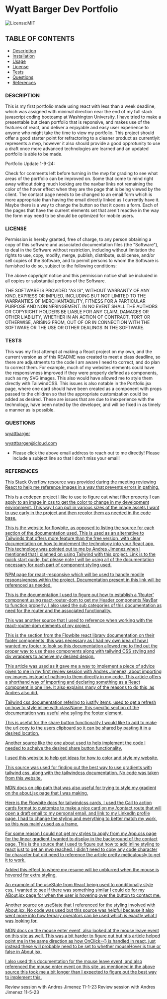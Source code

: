 # Wyatt Barger Dev Portfolio

![License:MIT](https://img.shields.io/badge/License-MIT-yellow.svg)



## TABLE OF CONTENTS
- [Description](#description)
- [Installation](#installation)
- [Usage](#usage)
- [License](#license)
- [Tests](#tests)
- [Questions](#questions)
- [References](#references)




### DESCRIPTION


This is my first portfolio made using react with less than a week deadline, which was assigned with minimal direction near the end of my full stack javascript coding bootcamp at Washington University. I have tried to make a presentable but clean portfolio that is reponsive, and makes  use of the features of react, and deliver a enjoyable and easy user experience to anyone who might take the time to view my portfolio. This project should offer a good starter point for refractoring to a cleaner product as currentlyit represents a mvp, however it also should provide a good opprotunity to use a draft once more advanced technologies are learned and an updated portfolio is able to be made.

Portfolio Update 1-9-24:

Check for comments left before turning in the mvp for grading to see what areas of the portfolio can be improved on. Some that come to mind right away without doing much looking are the navbar links not remaining the color of the hover effect when they are the page that is being viewed by the client. The contact page needs to be changed to an email form which is more appropriate than having the email directly linked as I currently have it. Maybe there is a way to change the button so that it opens a form. Each of the pages that have the current elements set that aren't reactive in the way the form may need to be should be optimized for mobile users.


### LICENSE

Permission is hereby granted, free of charge, to any person obtaining a copy of this software and associated documentation files (the "Software"), to deal in the Software without restriction, including without limitation the rights to use, copy, modify, merge, publish, distribute, sublicense, and/or sell copies of the Software, and to permit persons to whom the Software is furnished to do so, subject to the following conditions:

The above copyright notice and this permission notice shall be included in all copies or substantial portions of the Software.

THE SOFTWARE IS PROVIDED "AS IS", WITHOUT WARRANTY OF ANY KIND, EXPRESS OR IMPLIED, INCLUDING BUT NOT LIMITED TO THE WARRANTIES OF MERCHANTABILITY, FITNESS FOR A PARTICULAR PURPOSE AND NONINFRINGEMENT. IN NO EVENT SHALL THE AUTHORS OR COPYRIGHT HOLDERS BE LIABLE FOR ANY CLAIM, DAMAGES OR OTHER LIABILITY, WHETHER IN AN ACTION OF CONTRACT, TORT OR OTHERWISE, ARISING FROM, OUT OF OR IN CONNECTION WITH THE SOFTWARE OR THE USE OR OTHER DEALINGS IN THE SOFTWARE.

### TESTS


This was my first attempt at making a React project on my own, and the current version as of this README was created to meet a class deadline, so there are adjustments to the code I am aware I need to correct, and do plan to correct them. For example, much of my websites elements could have the responsivness improved if they were properly defined as components, such as my SVG images. This also would have allowed me to style them directly with TailwindCSS. This issues is also notable in the Portfolio.jsx page, where one card should have been created as a component with props passed to the children so that the appropriate customization could be added as desired. These are issues that are due to inexperience with the technology, have been noted by the developer, and will be fixed in as timely a manner as is possible.

### QUESTIONS

[wyattbarger](https://github.com)


[wyattbarger@icloud.com](mailto:wyattbarger@icloud.com)

- Please click the above email address to reach out to me directly! Please include a subject line so that I don't miss your email!


### REFERENCES

[This Stack Overflow resource was provided during the meeting reviewing React to help me reference images in a way that prevents errors in pathing.](https://stackoverflow.com/questions/39999367/how-do-i-reference-a-local-image-in-react)

[This is a codepen project I like to use to figure out what filter property I can apply to an image in css to get the color to change in my development environment. This way I can pull in various sizes of the image assets I want to use early in the project and then recolor them as needed in the code base.](https://codepen.io/sosuke/pen/Pjoqqp)

[This is the website for flowbite, as opposed to listing the source for each section of the documentation used. This is used as an alternative to Tailwinds that offers more feature than the free version, with clear documentation on how to implement the technology into your React app. This technology was pointed out to me by Andres Jimenez when I mentioned that I planned on using Tailwind with this project. Link is to the quick start guide, but please note I will be using all of the documentation necessary for each part of component styling used.](https://www.flowbite-react.com/docs/getting-started/quickstart)

[NPM page for react-responsive which will be used to handle modile responsiveness within the project. Documentation present in this link will be referenced as needed.](https://www.npmjs.com/package/react-responsive)

[This is the documentation I used to figure out how to establish a 'Router' component using react-router-dom to get my Header components NavBar to function properly. I also used the sub categories of this documentation as need for the router and the associated functionality.](https://reactrouter.com/en/main/routers/picking-a-router)

[This was another source that I used to reference when working with the react-router-dom elements of my project.](https://www.w3schools.com/react/react_router.asp)

[This is the section from the Flowbite react library documentation on their footer components, this was necessary as I had my own idea of how I wanted my footer to look so this documentation allowed me to find out the proper way to use these components along with tailwind CSS styling and div wrappers to acheive my desired design.](https://www.flowbite-react.com/docs/components/footer)

[This article was used as it gave me a way to implement a piece of advice given to me in my first review session with Andres Jimenez, about importing my images instead of pathing to them directly in my code. This article offers a shorthand way of importing and declaring something as a React component in one line. It also explains many of the reasons to do this, as Andres also did.](https://betterprogramming.pub/react-best-way-of-importing-svg-the-how-and-why-f7c968272dd9)

[Tailwind css documentation refering to justify items, used to get a refresh on how to style inline with className, this specific section of the documentation was useful whe syling the footer element.](https://v2.tailwindcss.com/docs/justify-items)

[This is useful for the share button functionality I would like to add to make the url copy to the users clipboard so it can be shared by pasting it in a desired location.](https://www.w3schools.com/howto/howto_js_copy_clipboard.asp)

[Another source like the one about used to help implement the code I needed to acheive the desired share button functionality.](https://www.freecodecamp.org/news/how-to-get-the-current-url-with-javascript/#:~:text=You%20can%20do%20this%20by,location.)

[I used this website to help get ideas for how to color and style my website.](https://coolors.co/000000-1b1d20-292b30-363940-444850-515660-80848c-989ba2-afb2b8-ffffff)

[This source was used for finding out the best way to use gradients with tailwind css, along with the tailwindcss documentation. No code was taken from this website.](https://blog.logrocket.com/guide-adding-gradients-tailwind-css/)

[MDN docs on clip path that was also useful for trying to style my gradient on the about.jsx page that I was making.](https://developer.mozilla.org/en-US/docs/Web/CSS/clip-path)

[Here is the Flowbite docs for tailwindcss cards, I used the Call to action cards format to customize to make a nice card on my /contact route that will open a draft email to my personal email, and link to my LinkedIn profile page. I had to change the styling and everything to better match my work, so this was mainly used as a frame.](https://flowbite.com/docs/components/card/)

[For some reason I could not get my styles to apply from my App.css page for the linear gradient I wanted to display in the background of the contact page. This is the source that I used to figure out how to add inline styling to react just to get an mvp reached. I didn't need to copy any code character for character but did need to reference the article pretty meticulously to get it to work.](https://www.pluralsight.com/guides/inline-styling-with-react)

[Added this effect to where my resume will be unblurred when the mouse is hovered for extra styling.](https://www.w3schools.com/howto/howto_css_transition_hover.asp)

[An example of the useState from React being used to conditionally style css, I wanted to see if there was something similar I could do for my ABout.jsx page for when the user is hovering over the button to contact me.](https://medium.com/geekculture/using-reacts-state-to-update-css-dynamically-c9b45570340c)

[Another source on useState that I referenced for the styling involved with About.jsx. No code was used but this source was helpful because it also went more into how ternary operators can be used which is exactly what I was looking for.](https://medium.com/geekculture/using-reacts-state-to-update-css-dynamically-c9b45570340c)

[MDN docs on the mouse enter event, also looked at the mouse leave event on this site as well. This was a bit harder to figure out but htis article helped point me in the same direction as how OnClick={} is handled in react, just instead these will probably need to be set to whether mouseHover is true or false in About.jsx.](https://developer.mozilla.org/en-US/docs/Web/API/Element/mouseenter_event)

[I also used this documentation for the mouse leave event, and also referenced the mouse enter event on this site, as mentioned in the above source this took me a bit longer than I expected to figure out the best way to implement this.](https://www.w3schools.com/jsref/event_onmouseleave.asp)

Review session with Andres Jimenez 11-1-23 
Review session with Andres Jimenez 11-5-23 
